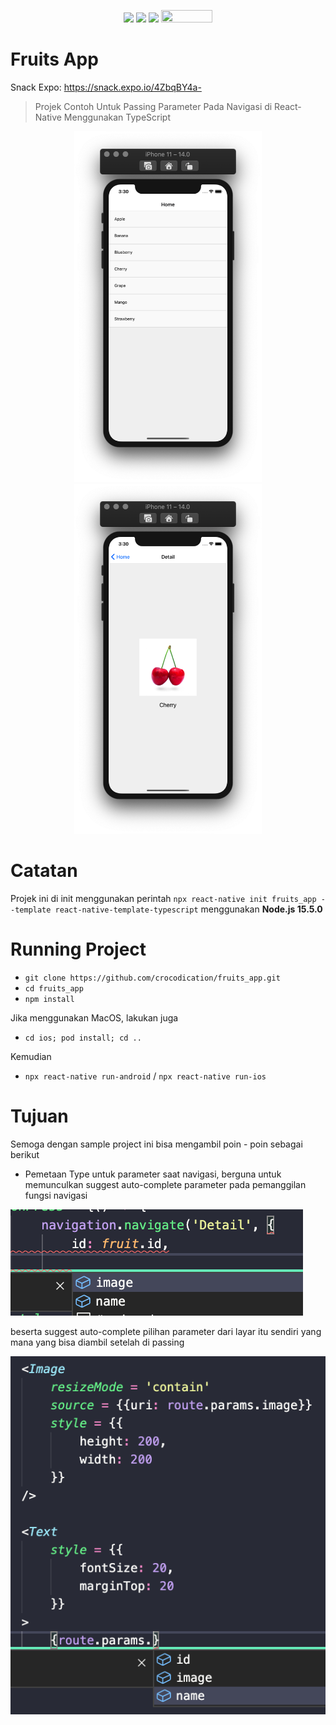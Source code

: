 <p align="center">
  <img src="https://img.shields.io/badge/react_native%20-%2320232a.svg?&style=for-the-badge&logo=react&logoColor=%2361DAFB"/>
  <img src="https://img.shields.io/badge/typescript%20-%23007ACC.svg?&style=for-the-badge&logo=typescript&logoColor=white"/>
  <img src="https://badgen.net/badge/Open%20Source%20%3F/Yes%21/blue?icon=github" height="18.5"/>
  <img src="https://visitor-badge.laobi.icu/badge?page_id=crocodication.fruits_app" width="82" height="20"/>
</p>

# Fruits App

Snack Expo: https://snack.expo.io/4ZbqBY4a-

> Projek Contoh Untuk Passing Parameter Pada Navigasi di React-Native Menggunakan TypeScript

<p align="center">
  <img src="./screenshots/0.png" alt="App Preview | Home" width="300"/>
  <img src="./screenshots/1.png" alt="App Preview | Detail" width="300"/>
</p>

# Catatan

Projek ini di init menggunakan perintah ```npx react-native init fruits_app --template react-native-template-typescript``` menggunakan **Node.js 15.5.0**

# Running Project

- ```git clone https://github.com/crocodication/fruits_app.git```
- ```cd fruits_app```
- ```npm install```

Jika menggunakan MacOS, lakukan juga

- ```cd ios; pod install; cd ..```

Kemudian

- ```npx react-native run-android``` / ```npx react-native run-ios```

# Tujuan 

Semoga dengan sample project ini bisa mengambil poin - poin sebagai berikut

- Pemetaan Type untuk parameter saat navigasi, berguna untuk memunculkan suggest auto-complete parameter pada pemanggilan fungsi navigasi

![Type untuk props komponen](./screenshots/2.png)

beserta suggest auto-complete pilihan parameter dari layar itu sendiri yang mana yang bisa diambil setelah di passing

![Type untuk respon API](./screenshots/3.png)